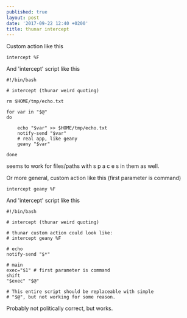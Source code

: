 ```yaml
---
published: true
layout: post
date: '2017-09-22 12:40 +0200'
title: thunar intercept
---
```

Custom action like this

    intercept %F
    
And 'intercept' script like this

    #!/bin/bash

    # intercept (thunar weird quoting)

    rm $HOME/tmp/echo.txt

    for var in "$@"
    do

        echo "$var" >> $HOME/tmp/echo.txt
        notify-send "$var"
        # real app, like geany
        geany "$var"
        
    done
    
seems to work for files/paths with s p a c e s in them as well.

Or more general, custom action like this (first parameter is command)

    intercept geany %F

And 'intercept' script like this

    #!/bin/bash

    # intercept (thunar weird quoting)

    # thunar custom action could look like:
    # intercept geany %F

    # echo
    notify-send "$*"

    # main
    exec="$1" # first parameter is command
    shift
    "$exec" "$@"

    # This entire script should be replaceable with simple 
    # "$@", but not working for some reason.
    
Probably not politically correct, but works.
